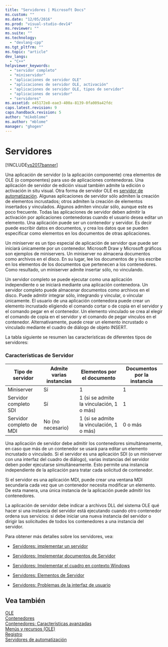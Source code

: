 ```yaml
---
title: "Servidores | Microsoft Docs"
ms.custom: ""
ms.date: "12/05/2016"
ms.prod: "visual-studio-dev14"
ms.reviewer: ""
ms.suite: ""
ms.technology: 
  - "devlang-cpp"
ms.tgt_pltfrm: ""
ms.topic: "article"
dev_langs: 
  - "C++"
helpviewer_keywords: 
  - "servidor completo"
  - "miniservidor"
  - "aplicaciones de servidor OLE"
  - "aplicaciones de servidor OLE, activación"
  - "aplicaciones de servidor OLE, tipos de servidor"
  - "aplicaciones de servidor"
  - "servidores"
ms.assetid: e45172e8-eae3-400a-8139-0fa009a42fdc
caps.latest.revision: 9
caps.handback.revision: 5
author: "mikeblome"
ms.author: "mblome"
manager: "ghogen"
---
```

# Servidores
[!INCLUDE[vs2017banner](../assembler/inline/includes/vs2017banner.md)]

Una aplicación de servidor \(o la aplicación componente\) crea elementos de OLE \(o componentes\) para uso de aplicaciones contenedoras.  Una aplicación de servidor de edición visual también admite la edición o activación in situ visual.  Otra forma de servidor OLE es [servidor de automatización](../mfc/automation-servers.md).  Algunas aplicaciones de servidor sólo admiten la creación de elementos incrustados; otros admiten la creación de elementos insertados y vinculados.  Algunos admiten vincular sólo, aunque este es poco frecuente.  Todas las aplicaciones de servidor deben admitir la activación por aplicaciones contenedoras cuando el usuario desea editar un elemento.  Una aplicación puede ser un contenedor y servidor.  Es decir puede escribir datos en documentos, y crea los datos que se pueden especificar como elementos en los documentos de otras aplicaciones.  
  
 Un miniserver es un tipo especial de aplicación de servidor que puede ser iniciará únicamente por un contenedor.  Microsoft Draw y Microsoft gráficos son ejemplos de miniservers.  Un miniserver no almacena documentos como archivos en el disco.  En su lugar, lee los documentos de y los escribe en los elementos de los documentos que pertenecen a los contenedores.  Como resultado, un miniserver admite insertar sólo, no vinculando.  
  
 Un servidor completo se puede ejecutar como una aplicación independiente o se iniciará mediante una aplicación contenedora.  Un servidor completo puede almacenar documentos como archivos en el disco.  Puede admitir integrar sólo, integrando y vincular, o vincular únicamente.  El usuario de una aplicación contenedora puede crear un elemento incrustado eligiendo el comando cortar o de copia en el servidor y el comando pegar en el contenedor.  Un elemento vinculado se crea al elegir el comando de copia en el servidor y el comando de pegar vínculos en el contenedor.  Alternativamente, puede crear un elemento incrustado o vinculado mediante el cuadro de diálogo de objeto INSERT.  
  
 La tabla siguiente se resumen las características de diferentes tipos de servidores:  
  
### Características de Servidor  
  
|Tipo de servidor|Admite varias instancias|Elementos por el documento|Documentos por la instancia|  
|----------------------|------------------------------|--------------------------------|---------------------------------|  
|Miniserver|Sí|1|1|  
|Servidor completo SDI|Sí|1 \(si se admite la vinculación, 1 o más\)|1|  
|Servidor completo de MDI|No \(no necesario\)|1 \(si se admite la vinculación, 1 o más\)|0 o más|  
  
 Una aplicación de servidor debe admitir los contenedores simultáneamente, en caso que más de un contenedor se usará para editar un elemento incrustado o vinculado.  Si el servidor es una aplicación SDI \(o un miniserver con una interfaz del cuadro de diálogo\), varias instancias del servidor deben poder ejecutarse simultáneamente.  Esto permite una instancia independiente de la aplicación para tratar cada solicitud de contenedor.  
  
 Si el servidor es una aplicación MDI, puede crear una ventana MDI secundaria cada vez que un contenedor necesita modificar un elemento.  De esta manera, una única instancia de la aplicación puede admitir los contenedores.  
  
 La aplicación de servidor debe indicar a archivos DLL del sistema OLE qué hacer si una instancia del servidor está ejecutando cuando otro contenedor ordena sus servicios: si debe iniciar una nueva instancia del servidor o dirigir las solicitudes de todos los contenedores a una instancia del servidor.  
  
 Para obtener más detalles sobre los servidores, vea:  
  
-   [Servidores: implementar un servidor](../mfc/servers-implementing-a-server.md)  
  
-   [Servidores: Implementar documentos de Servidor](../mfc/servers-implementing-server-documents.md)  
  
-   [Servidores: Implementar el cuadro en contexto Windows](../mfc/servers-implementing-in-place-frame-windows.md)  
  
-   [Servidores: Elementos de Servidor](../mfc/servers-server-items.md)  
  
-   [Servidores: Problemas de la interfaz de usuario](../mfc/servers-user-interface-issues.md)  
  
## Vea también  
 [OLE](../mfc/ole-in-mfc.md)   
 [Contenedores](../mfc/containers.md)   
 [Contenedores: Características avanzadas](../mfc/containers-advanced-features.md)   
 [Menús y recursos \(OLE\)](../mfc/menus-and-resources-ole.md)   
 [Registro](../mfc/registration.md)   
 [Servidores de automatización](../mfc/automation-servers.md)